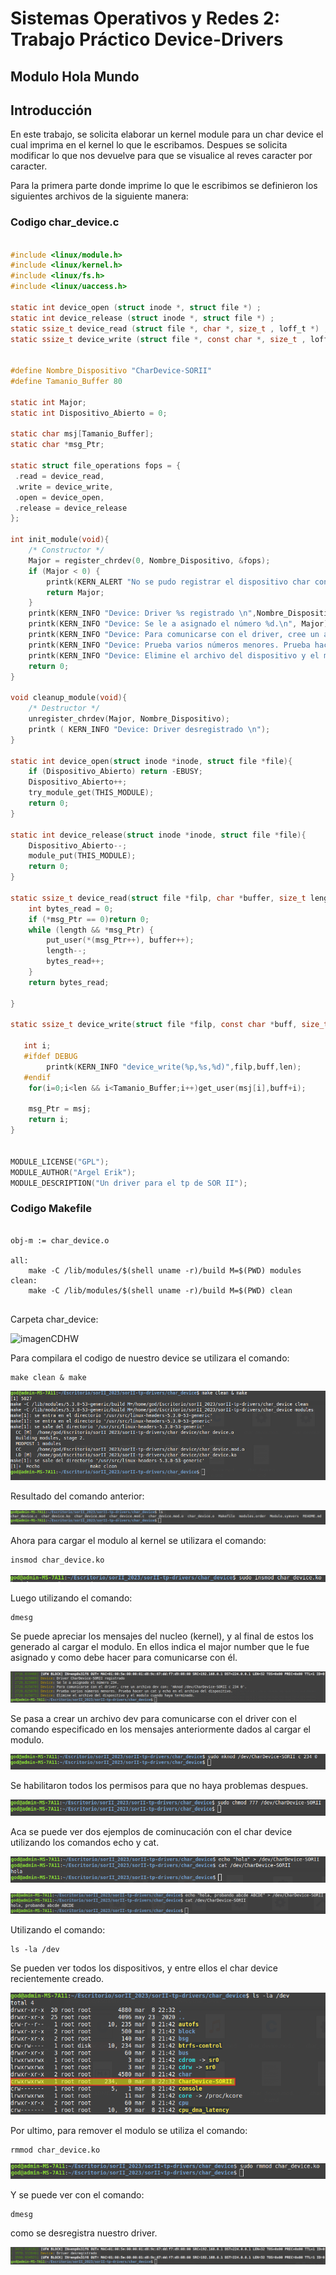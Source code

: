 # Sistemas Operativos y Redes 2: Trabajo Práctico Device-Drivers

## Modulo Hola Mundo

## Introducción

En este trabajo, se solicita elaborar un kernel module para un char device el cual imprima en el kernel lo que le escribamos. Despues se solicita modificar lo que nos devuelve para que se visualice al reves caracter por caracter.

Para la primera parte donde imprime lo que le escribimos se definieron los siguientes archivos de la siguiente manera:

### Codigo char_device.c
```c

#include <linux/module.h>
#include <linux/kernel.h>
#include <linux/fs.h>
#include <linux/uaccess.h> 

static int device_open (struct inode *, struct file *) ;
static int device_release (struct inode *, struct file *) ;
static ssize_t device_read (struct file *, char *, size_t , loff_t *) ;
static ssize_t device_write (struct file *, const char *, size_t , loff_t *);


#define Nombre_Dispositivo "CharDevice-SORII"
#define Tamanio_Buffer 80

static int Major;
static int Dispositivo_Abierto = 0;

static char msj[Tamanio_Buffer];
static char *msg_Ptr;

static struct file_operations fops = {
 .read = device_read,
 .write = device_write,
 .open = device_open,
 .release = device_release
};

int init_module(void){ 
    /* Constructor */
    Major = register_chrdev(0, Nombre_Dispositivo, &fops);
    if (Major < 0) {
        printk(KERN_ALERT "No se pudo registrar el dispositivo char con %d\n", Major);
        return Major;
    }
    printk(KERN_INFO "Device: Driver %s registrado \n",Nombre_Dispositivo);
    printk(KERN_INFO "Device: Se le a asignado el número %d.\n", Major);
    printk(KERN_INFO "Device: Para comunicarse con el driver, cree un archivo dev con: 'mknod /dev/%s c %d 0'.\n",Nombre_Dispositivo,Major);
    printk(KERN_INFO "Device: Prueba varios números menores. Prueba hacer un cat y echo en el archivo del dispositivo.\n");
    printk(KERN_INFO "Device: Elimine el archivo del dispositivo y el modulo cuando haya terminado.\n");
    return 0;
}

void cleanup_module(void){ 
    /* Destructor */
    unregister_chrdev(Major, Nombre_Dispositivo);
    printk ( KERN_INFO "Device: Driver desregistrado \n");
}

static int device_open(struct inode *inode, struct file *file){
    if (Dispositivo_Abierto) return -EBUSY;
    Dispositivo_Abierto++;
    try_module_get(THIS_MODULE);
    return 0;
}

static int device_release(struct inode *inode, struct file *file){
    Dispositivo_Abierto--; 
    module_put(THIS_MODULE);
    return 0;
}

static ssize_t device_read(struct file *filp, char *buffer, size_t length, loff_t * offset){
    int bytes_read = 0;
    if (*msg_Ptr == 0)return 0;
    while (length && *msg_Ptr) {
        put_user(*(msg_Ptr++), buffer++);
        length--;
        bytes_read++;
    }
    return bytes_read;

}

static ssize_t device_write(struct file *filp, const char *buff, size_t len, loff_t * off){

   int i;
   #ifdef DEBUG
        printk(KERN_INFO "device_write(%p,%s,%d)",filp,buff,len);
   #endif
    for(i=0;i<len && i<Tamanio_Buffer;i++)get_user(msj[i],buff+i);

    msg_Ptr = msj;
    return i;
}


MODULE_LICENSE("GPL");
MODULE_AUTHOR("Argel Erik");
MODULE_DESCRIPTION("Un driver para el tp de SOR II");


```

### Codigo Makefile

```shell

obj-m := char_device.o

all:
	make -C /lib/modules/$(shell uname -r)/build M=$(PWD) modules
clean:
	make -C /lib/modules/$(shell uname -r)/build M=$(PWD) clean
  
```

Carpeta char_device:

![imagenCDHW](imagenes/noexist.png)

Para compilara el codigo de nuestro device se utilizara el comando:

```shell
make clean & make
```
![imagenMCM](imagenes/make_clean_chardv.png)

Resultado del comando anterior:

![imagenCDHW2](imagenes/result_make_clean.png)

Ahora para cargar el modulo al kernel se utilizara el comando:

```shell
insmod char_device.ko
```
![imagenIHW](imagenes/insmod_chardv.png)

Luego utilizando el comando:

```shell
dmesg
```

Se puede apreciar los mensajes del nucleo (kernel), y al final de estos los generado al cargar el modulo. En ellos indica el major number que le fue asignado y como debe hacer para comunicarse con él.

![imagenIHW](imagenes/result_insmod.png)

Se pasa a crear un archivo dev para comunicarse con el driver con el comando especificado en los mensajes anteriormente dados al cargar el modulo.

![imagenIHW](imagenes/mknod_chardev.png)

Se habilitaron todos los permisos para que no haya problemas despues.

![imagenIHW](imagenes/chmod_chardev.png)

Aca se puede ver dos ejemplos de cominucación con el char device utilizando los comandos echo y cat.

![imagenIHW](imagenes/echo_cat_chardev.png)

![imagenIHW](imagenes/echo_cat_2_chardev.png)

Utilizando el comando:

```shell
ls -la /dev
```

Se pueden ver todos los dispositivos, y entre ellos el char device recientemente creado.

![imagenIHW](imagenes/ls_la_chardev.png)

Por ultimo, para remover el modulo se utiliza el comando:

```shell
rmmod char_device.ko
```

![imagenIHW](imagenes/remove_chardev.png)

Y se puede ver con el comando:

```shell
dmesg
```

como se desregistra nuestro driver.

![imagenIHW](imagenes/result_remove_chardev.png)
